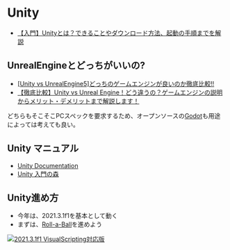 # Unity
- [【入門】Unityとは？できることやダウンロード方法、起動の手順までを解説](https://www.modis.co.jp/candidate/insight/column_96)

## UnrealEngineとどっちがいいの?
- [[Unity vs UnrealEngine5]どっちのゲームエンジンが良いのか徹底比較!!](https://zenn.dev/daichi_gamedev/articles/unity-vs-unrealengine#%E7%B5%90%E8%AB%96)
- [【徹底比較】Unity vs Unreal Engine！どう違うの？ゲームエンジンの説明からメリット・デメリットまで解説します！](https://www.geekly.co.jp/column/cat-webgame/1903_051/)

どちらもそこそこPCスペックを要求するため、オープンソースの[Godot](https://godotengine.org/)も用途によっては考えても良い。

## Unity マニュアル
- [Unity Documentation](https://docs.unity3d.com/ja/2019.3/Manual/UnityBasics.html)
- [Unity 入門の森](https://3dunity.org/)

## Unity進め方
- 今年は、2021.3.1f1を基本として動く
- まずは、[Roll-a-Ball](https://learn.unity.com/project/bolt-roll-a-ball-tutorial)を進めよう

[![2021.3.1f1 VisualScripting対応版](https://img.youtube.com/vi/ckLBwbVfl14/0.jpg)](https://www.youtube.com/watch?v=ckLBwbVfl14)